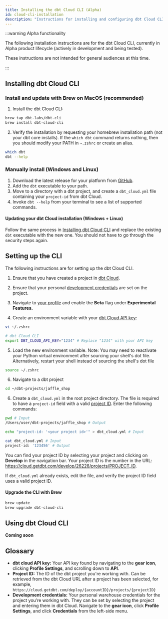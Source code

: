 ```yaml
---
title: Installing the dbt Cloud CLI (Alpha)
id: cloud-cli-installation
description: "Instructions for installing and configuring dbt Cloud CLI"
---
```


:::warning Alpha functionality 

The following installation instructions are for the dbt Cloud CLI, currently in Alpha product lifecycle (actively in development and being tested). 

These instructions are not intended for general audiences at this time. 

::: 

## Installing dbt Cloud CLI

### Install and update with Brew on MacOS (recommended)

1. Install the dbt Cloud CLI: 

```bash
brew tap dbt-labs/dbt-cli
brew install dbt-cloud-cli
```

2. Verify the installation by requesting your homebrew installation path (not your dbt core installs). If the `which dbt` command returns nothing, then you should modify your PATH in `~.zshrc` or create an alias.

```bash
which dbt
dbt --help
```

### Manually install (Windows and Linux)

1. Download the latest release for your platform from [GitHub](https://github.com/dbt-labs/dbt-cli/releases).
2. Add the `dbt` executable to your path.
3. Move to a directory with a dbt project, and create a `dbt_cloud.yml` file containing your `project-id` from dbt Cloud.
4. Invoke `dbt --help` from your terminal to see a list of supported commands.

#### Updating your dbt Cloud installation (Windows + Linux)

Follow the same process in [Installing dbt Cloud CLI](#manually-install-windows-only) and replace the existing `dbt` executable with the new one. You should not have to go through the security steps again.

## Setting up the CLI

The following instructions are for setting up the dbt Cloud CLI. 

1. Ensure that you have created a project in [dbt Cloud](https://cloud.getdbt.com/).

2. Ensure that your personal [development credentials](https://cloud.getdbt.com/settings/profile/credentials) are set on the project.

3. Navigate to [your profile](https://cloud.getdbt.com/settings/profile) and enable the **Beta** flag under **Experimental Features.**

4. Create an environment variable with your [dbt Cloud API key](https://cloud.getdbt.com/settings/profile#api-access):

```bash
vi ~/.zshrc

# dbt Cloud CLI
export DBT_CLOUD_API_KEY="1234" # Replace "1234" with your API key   
```

5. Load the new environment variable. Note: You may need to reactivate your Python virtual environment after sourcing your shell's dot file. Alternatively, restart your shell instead of sourcing the shell's dot file

```bash
source ~/.zshrc
```

6. Navigate to a dbt project

```bash
cd ~/dbt-projects/jaffle_shop
```

6. Create a `dbt_cloud.yml` in the root project directory. The file is required to have a `project-id` field with a valid [project ID](#glossary). Enter the following commands:

```bash
pwd # Input
/Users/user/dbt-projects/jaffle_shop # Output
```

```bash
echo "project-id: '<your project id>'" > dbt_cloud.yml # Input
```

```bash
cat dbt_cloud.yml # Input
project-id: '123456' # Output 
```

You can find your project ID by selecting your project and clicking on **Develop** in the navigation bar. Your project ID is the number in the URL: https://cloud.getdbt.com/develop/26228/projects/PROJECT_ID.

If `dbt_cloud.yml` already exists, edit the file, and verify the project ID field uses a valid project ID.

#### Upgrade the CLI with Brew

```bash
brew update
brew upgrade dbt-cloud-cli
```

## Using dbt Cloud CLI

**Coming soon**

## Glossary

- **dbt cloud API key:** Your API key found by navigating to the **gear icon**, clicking **Profile Settings**, and scrolling down to **API**.
- **Project ID:** The ID of the dbt project you're working with. Can be retrieved from the dbt Cloud URL after a project has been selected, for example, `https://cloud.getdbt.com/deploy/{accountID}/projects/{projectID}`
- **Development credentials:** Your personal warehouse credentials for the project you’re working with. They can be set by selecting the project and entering them in dbt Cloud. Navigate to the **gear icon**, click **Profile Settings**, and click **Credentials** from the left-side menu.
